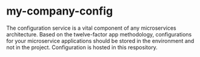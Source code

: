 # my-company-config

The configuration service is a vital component of any microservices architecture. Based on the twelve-factor app methodology, configurations for your microservice applications should be stored in the environment and not in the project. Configuration is hosted in this respository.
